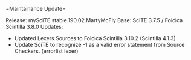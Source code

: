 =Maintainance Update=

Release: mySciTE.stable.190.02.MartyMcFly
Base: SciTE 3.7.5 / Foicica Scintilla 3.8.0
Updates:
- Updated Lexers Sources to Foicica Scintilla 3.10.2 (Scintilla 4.1.3)
- Update SciTE to recognize -1 as a valid error statement from Source Checkers. (errorlist lexer)
